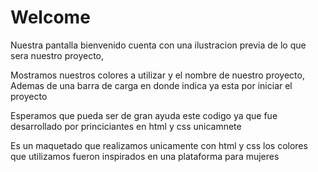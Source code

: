 # Welcome 
Nuestra pantalla bienvenido cuenta con una ilustracion previa de lo que sera nuestro proyecto,
<p>
  Mostramos nuestros colores a utilizar y el nombre de nuestro proyecto,
  <br>
  Ademas de una barra de carga en donde indica  ya esta por iniciar el proyecto 
</p>

Esperamos que pueda ser de gran ayuda este codigo ya que fue desarrollado por princiciantes en html y css unicamnete 
<p> 
 Es un maquetado que realizamos unicamente con html y css 
  los colores que utilizamos fueron inspirados en una plataforma para mujeres 
</p>
